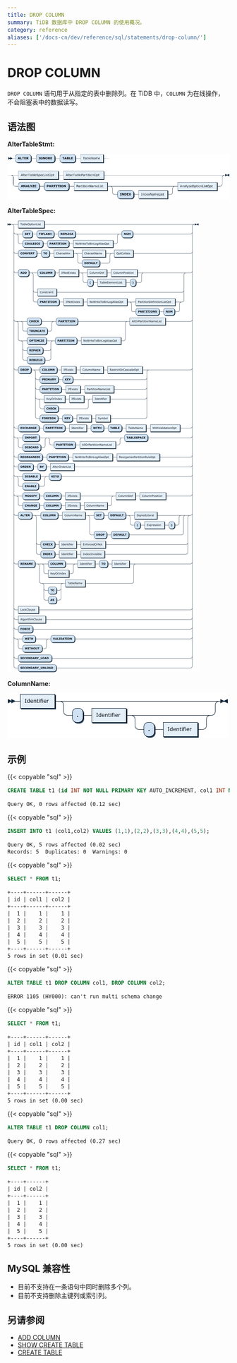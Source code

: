 ```yaml
---
title: DROP COLUMN
summary: TiDB 数据库中 DROP COLUMN 的使用概况。
category: reference
aliases: ['/docs-cn/dev/reference/sql/statements/drop-column/']
---
```


# DROP COLUMN

`DROP COLUMN` 语句用于从指定的表中删除列。在 TiDB 中，`COLUMN` 为在线操作，不会阻塞表中的数据读写。

## 语法图

**AlterTableStmt:**

![AlterTableStmt](/media/sqlgram/AlterTableStmt.png)

**AlterTableSpec:**

![AlterTableSpec](/media/sqlgram/AlterTableSpec.png)

**ColumnName:**

![ColumnName](/media/sqlgram/ColumnName.png)

## 示例

{{< copyable "sql" >}}

```sql
CREATE TABLE t1 (id INT NOT NULL PRIMARY KEY AUTO_INCREMENT, col1 INT NOT NULL, col2 INT NOT NULL);
```

```
Query OK, 0 rows affected (0.12 sec)
```

{{< copyable "sql" >}}

```sql
INSERT INTO t1 (col1,col2) VALUES (1,1),(2,2),(3,3),(4,4),(5,5);
```

```
Query OK, 5 rows affected (0.02 sec)
Records: 5  Duplicates: 0  Warnings: 0
```

{{< copyable "sql" >}}

```sql
SELECT * FROM t1;
```

```
+----+------+------+
| id | col1 | col2 |
+----+------+------+
|  1 |    1 |    1 |
|  2 |    2 |    2 |
|  3 |    3 |    3 |
|  4 |    4 |    4 |
|  5 |    5 |    5 |
+----+------+------+
5 rows in set (0.01 sec)
```

{{< copyable "sql" >}}

```sql
ALTER TABLE t1 DROP COLUMN col1, DROP COLUMN col2;
```

```
ERROR 1105 (HY000): can't run multi schema change
```

{{< copyable "sql" >}}

```sql
SELECT * FROM t1;
```

```
+----+------+------+
| id | col1 | col2 |
+----+------+------+
|  1 |    1 |    1 |
|  2 |    2 |    2 |
|  3 |    3 |    3 |
|  4 |    4 |    4 |
|  5 |    5 |    5 |
+----+------+------+
5 rows in set (0.00 sec)
```

{{< copyable "sql" >}}

```sql
ALTER TABLE t1 DROP COLUMN col1;
```

```
Query OK, 0 rows affected (0.27 sec)
```

{{< copyable "sql" >}}

```sql
SELECT * FROM t1;
```

```
+----+------+
| id | col2 |
+----+------+
|  1 |    1 |
|  2 |    2 |
|  3 |    3 |
|  4 |    4 |
|  5 |    5 |
+----+------+
5 rows in set (0.00 sec)
```

## MySQL 兼容性

* 目前不支持在一条语句中同时删除多个列。
* 目前不支持删除主键列或索引列。

## 另请参阅

* [ADD COLUMN](/sql-statements/sql-statement-add-column.md)
* [SHOW CREATE TABLE](/sql-statements/sql-statement-show-create-table.md)
* [CREATE TABLE](/sql-statements/sql-statement-create-table.md)
